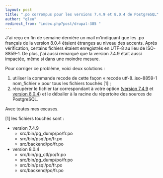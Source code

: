 ```yaml
---
layout: post
title: ".po corrompus pour les versions 7.4.9 et 8.0.4 de PostgreSQL"
author: "gleu"
redirect_from: "index.php?post/drupal-385 "
---
```




<p>J'ai reçu en fin de semaine dernière un mail m'indiquant que les .po français de la version 8.0.4 étaient étranges au niveau des accents. Après vérification, certains fichiers étaient enregistrés en UTF-8 au lieu de ISO-8859-1. De plus, j'ai aussi remarqué que la version 7.4.9 était aussi impactée, même si dans une moindre mesure.</p>

<p>Pour corriger ce problème, voici deux solutions&nbsp;:</p>

<ol>

<li>utiliser la commande recode de cette façon « recode utf-8..iso-8859-1 nom_fichier » pour tous les fichiers touchés [1]&nbsp;;</li>

<li>récupérer le fichier tar correspondant à votre option (<a href="http://www.traduc.org/%7Egleu/pg-po/v749.tar.bz2">version 7.4.9</a> et <a href="http://www.traduc.org/%7Egleu/pg-po/v804.tar.bz2">version 8.0.4</a>) et le déballer à la racine du répertoire des sources de PostgreSQL.</li>

</ol>

<p>Avec toutes mes excuses.</p>

<p>[1] les fichiers touchés sont&nbsp;:

</p>

<ul>

<li>version 7.4.9

<ul>

<li>src/bin/pg_dump/po/fr.po</li>

<li>src/bin/psql/po/fr.po</li>

<li>src/backend/po/fr.po</li>

</ul>

</li>

<li>version 8.0.4

<ul>

<li>src/bin/pg_ctl/po/fr.po</li>

<li>src/bin/pg_dump/po/fr.po</li>

<li>src/bin/psql/po/fr.po</li>

<li>src/backend/po/fr.po</li>

</ul>

</li>

</ul>